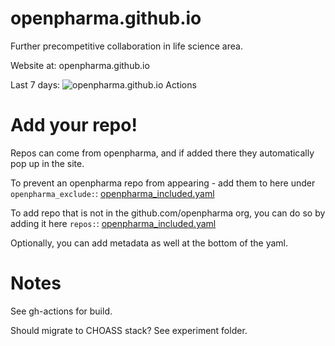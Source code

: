 # openpharma.github.io

Further precompetitive collaboration in life science area.

Website at: openpharma.github.io

Last 7 days:
![openpharma.github.io Actions](https://api.meercode.io/badge/openpharma/openpharma.github.io?type=ci-count&branch=master&lastDay=7)

# Add your repo!

Repos can come from openpharma, and if added there they automatically pop up 
in the site. 

To prevent an openpharma repo from appearing - add them to here under 
`openpharma_exclude:`: [openpharma_included.yaml](https://github.com/openpharma/openpharma.github.io/blob/master/openpharma_included.yaml)

To add repo that is not in the github.com/openpharma org, you can do so by adding it 
here `repos:`: [openpharma_included.yaml](https://github.com/openpharma/openpharma.github.io/blob/master/openpharma_included.yaml)

Optionally, you can add metadata as well at the bottom of the yaml.

# Notes

See gh-actions for build.

Should migrate to CHOASS stack? See experiment folder.
